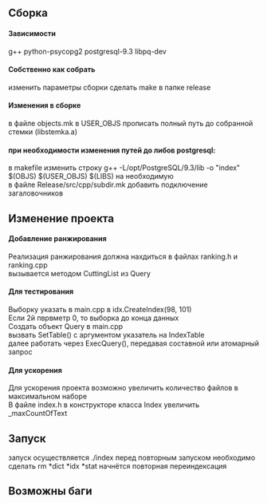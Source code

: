 <h2>Сборка </h2>
<h4> Зависимости</h4>
<h8>g++ python-psycopg2 postgresql-9.3 libpq-dev</h8>
<h4> Собственно как собрать </h4>
<h8>изменить параметры сборки
сделать make в папке release</h8>
<h4>Изменения в сборке</h4>
<h8>в файле objects.mk в USER_OBJS прописать полный путь до собранной стемки (libstemka.a) </h8>
<h4>при необходимости изменения путей до либов postgresql: </h4>
<h8>
в makefile изменить строку g++ -L/opt/PostgreSQL/9.3/lib -o "index" $(OBJS) $(USER_OBJS) $(LIBS) на необходимую<br>
в файле Release/src/cpp/subdir.mk добавить подключение загаловочников
</h8>
<h2>Изменение проекта</h2>
<h4>Добавление ранжирования</h4>
<h8>Реализация ранжирования должна нахдиться в файлах ranking.h и ranking.cpp<br>
вызывается методом CuttingList из Query<br>
<h4>Для тестирования</h4>
<h8>Выборку указать в main.cpp в idx.CreateIndex(98, 101) <br>
Если 2й пврвметр 0, то выборка до конца данных<br>
Создать объект Query в main.cpp<br>
вызвать  SetTable() с аргументом указатель на IndexTable    <br>
далее работать через ExecQuery(), передавая составной или атомарный запрос
<h4>Для ускорения</h4>
<h8>Для ускорения проекта возможно увеличить количество файлов в максимальном наборе<br>
В файле index.h в конструкторе класса Index увеличить _maxCountOfText

</h8>
<h2>Запуск</h2>
<h8> запуск осуществляется ./index
перед повторным запуском необходимо сделать rm *dict *idx *stat
начнётся повторная переиндексация
</h8>

<h2>Возможны баги </h2>

